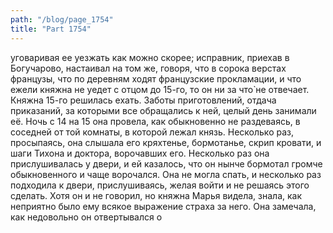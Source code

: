 ```yaml
---
path: "/blog/page_1754"
title: "Part 1754"
---
```


 уговаривая ее уезжать как можно скорее; исправник, приехав в Богучарово, настаивал на том же, говоря, что в сорока верстах французы, что по деревням ходят французские прокламации, и что ежели княжна не уедет с отцом до 15-го, то он ни за что̀ не отвечает.
Княжна 15-го решилась ехать. Заботы приготовлений, отдача приказаний, за которыми все обращались к ней, целый день занимали её. Ночь с 14 на 15 она провела, как обыкновенно не раздеваясь, в соседней от той комнаты, в которой лежал князь. Несколько раз, просыпаясь, она слышала его кряхтенье, бормотанье, скрип кровати, и шаги Тихона и доктора, ворочавших его. Несколько раз она прислушивалась у двери, и ей казалось, что он нынче бормотал громче обыкновенного и чаще ворочался. Она не могла спать, и несколько раз подходила к двери, прислушиваясь, желая войти и не решаясь этого сделать. Хотя он и не говорил, но княжна Марья видела, знала, как неприятно было ему всякое выражение страха за него. Она замечала, как недовольно он отвертывался о
